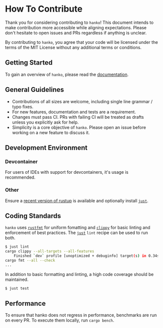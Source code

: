 # How To Contribute

Thank you for considering contributing to `hanko`!
This document intends to make contribution more accessible while aligning expectations.
Please don't hesitate to open issues and PRs regardless if anything is unclear.

By contributing to `hanko`, you agree that your code will be licensed under the terms of the MIT License without any additional terms or conditions.

## Getting Started

To gain an overview of `hanko`, please read the [documentation](https://docs.rs/hanko).

## General Guidelines

- Contributions of all sizes are welcome, including single line grammar / typo fixes.
- For new features, documentation and tests are a requirement.
- Changes must pass CI. PRs with failing CI will be treated as drafts unless you explicitly ask for help.
- Simplicity is a core objective of `hanko`. Please open an issue before working on a new feature to discuss it.

## Development Environment

### Devcontainer

For users of IDEs with support for devcontainers, it's usage is recommended.

### Other

Ensure a [recent version of rustup](https://www.rust-lang.org/tools/install) is available and optionally install [`just`].

## Coding Standards

`hanko` uses [`rustfmt`](https://github.com/rust-lang/rustfmt) for uniform fomatting and [`clippy`](https://github.com/rust-lang/rust-clippy) for basic linting and enforcement of best practices. The [`just`] `lint` recipe can be used to run both.

```sh
$ just lint
cargo clippy --all-targets --all-features
    Finished `dev` profile [unoptimized + debuginfo] target(s) in 0.34s
cargo fmt --all --check
...
```

In addition to basic formatting and linting, a high code coverage should be maintained.

```sh
$ just test
```

## Performance

To ensure that hanko does not regress in performance, benchmarks are run on every PR. To execute them locally, run `cargo bench`.

[`just`]: https://github.com/casey/just
